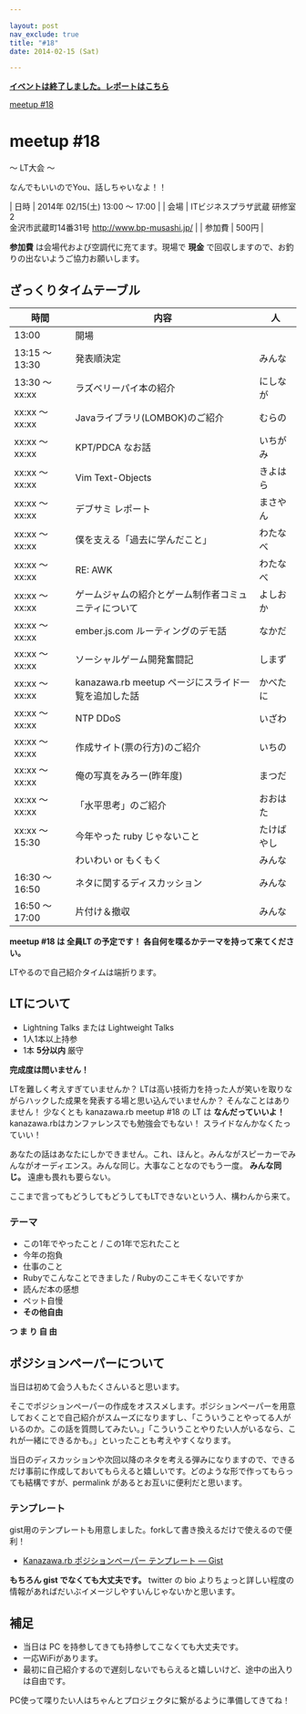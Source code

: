 ```yaml
---

layout: post
nav_exclude: true
title: "#18"
date: 2014-02-15 (Sat)

---
```


<p>
<a href="/18/report"><strong>イベントは終了しました。レポートはこちら</strong></a></p>

<div class="doorkeeper-widget">
<a href="http://kzrb.doorkeeper.jp/events/8563" class="doorkeeper-registration-widget">meetup
#18</a><script src="https://widgets.doorkeeper.jp/w/widget.js" type="text/javascript"></script>

</div>

meetup #18
===========

〜 LT大会 〜

なんでもいいのでYou、話しちゃいなよ！！


| 日時   | 2014年 02/15(土) 13:00 〜 17:00 |
| 会場   | ITビジネスプラザ武蔵 研修室2<br>金沢市武蔵町14番31号 <a href="http://www.bp-musashi.jp/">http://www.bp-musashi.jp/</a> |
| 参加費 | 500円 |


**参加費** は会場代および空調代に充てます。現場で **現金**
で回収しますので、お釣りの出ないようご協力お願いします。

ざっくりタイムテーブル
----------------------

 |時間            |内容                                                  |人|
 |----------------|------------------------------------------------------|------------|
 |13:00           |開場                                                  ||
 |13:15 〜 13:30  |発表順決定                                            |みんな|
 |13:30 〜 xx:xx  |ラズベリーパイ本の紹介                                |にしなが|
 |xx:xx 〜 xx:xx  |Javaライブラリ(LOMBOK)のご紹介                        |むらの|
 |xx:xx 〜 xx:xx  |KPT/PDCA なお話                                       |いちがみ|
 |xx:xx 〜 xx:xx  |Vim Text-Objects                                      |きよはら|
 |xx:xx 〜 xx:xx  |デブサミ レポート                                     |まさやん|
 |xx:xx 〜 xx:xx  |僕を支える「過去に学んだこと」                        |わたなべ|
 |xx:xx 〜 xx:xx  |RE: AWK                                               |わたなべ|
 |xx:xx 〜 xx:xx  |ゲームジャムの紹介とゲーム制作者コミュニティについて  |よしおか|
 |xx:xx 〜 xx:xx  |ember.js.com ルーティングのデモ話                     |なかだ|
 |xx:xx 〜 xx:xx  |ソーシャルゲーム開発奮闘記                            |しまず|
 |xx:xx 〜 xx:xx  |kanazawa.rb meetup ページにスライド一覧を追加した話   |かべたに|
 |xx:xx 〜 xx:xx  |NTP DDoS                                              |いざわ|
 |xx:xx 〜 xx:xx  |作成サイト(票の行方)のご紹介                          |いちの|
 |xx:xx 〜 xx:xx  |俺の写真をみろー(昨年度)                              |まつだ|
 |xx:xx 〜 xx:xx  |「水平思考」のご紹介                                  |おおはた|
 |xx:xx 〜 15:30  |今年やった ruby じゃないこと                          |たけばやし|
 |                |わいわい or もくもく                                  |みんな|
 |16:30 〜 16:50  |ネタに関するディスカッション                          |みんな|
 |16:50 〜 17:00  |片付け＆撤収                                          |みんな|

**meetup #18 は 全員LT の予定です！
各自何を喋るかテーマを持って来てください。**

LTやるので自己紹介タイムは端折ります。

LTについて
----------

* Lightning Talks または Lightweight Talks
* 1人1本以上持参
* 1本 **5分以内** 厳守

**完成度は問いません！**

LTを難しく考えすぎていませんか？
LTは高い技術力を持った人が笑いを取りながらハックした成果を発表する場と思い込んでいませんか？
そんなことはありません！ 少なくとも kanazawa.rb meetup #18 の LT は
**なんだっていいよ！** kanazawa.rbはカンファレンスでも勉強会でもない！
スライドなんかなくたっていい！

あなたの話はあなたにしかできません。これ、ほんと。みんながスピーカーでみんながオーディエンス。みんな同じ。大事なことなのでもう一度。
**みんな同じ。** 遠慮も畏れも要らない。

ここまで言ってもどうしてもどうしてもLTできないという人、構わんから来て。

### テーマ

* この1年でやったこと / この1年で忘れたこと
* 今年の抱負
* 仕事のこと
* Rubyでこんなことできました / Rubyのここキモくないですか
* 読んだ本の感想
* ペット自慢
* **その他自由**

**つ ま り 自 由**

ポジションペーパーについて
--------------------------

当日は初めて会う人もたくさんいると思います。

そこでポジションペーパーの作成をオススメします。ポジションペーパーを用意しておくことで自己紹介がスムーズになりますし、「こういうことやってる人がいるのか。この話を質問してみたい。」「こういうことやりたい人がいるなら、これが一緒にできるかも。」といったことも考えやすくなります。

当日のディスカッションや次回以降のネタを考える弾みになりますので、できるだけ事前に作成しておいてもらえると嬉しいです。どのような形で作ってもらっても結構ですが、permalink
があるとお互いに便利だと思います。

### テンプレート

gist用のテンプレートも用意しました。forkして書き換えるだけで使えるので便利！

* [Kanazawa.rb ポジションペーパー テンプレート — Gist](https://gist.github.com/5a523ec3180002229a32)

**もちろん gist でなくても大丈夫です。** twitter の bio
よりちょっと詳しい程度の情報があればだいぶイメージしやすいんじゃないかと思います。

補足
----

* 当日は PC を持参してきても持参してこなくても大丈夫です。
* 一応WiFiがあります。
* 最初に自己紹介するので遅刻しないでもらえると嬉しいけど、途中の出入りは自由です。

PC使って喋りたい人はちゃんとプロジェクタに繋がるように準備してきてね！
